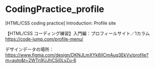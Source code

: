 # CodingPractice_profile
[HTML/CSS coding practice] Introduction: Profile site


【HTML/CSS コーディング練習】入門編：プロフィールサイト／1カラム
https://code-jump.com/profile-menu/

デザインデータの場所：https://www.figma.com/design/DKNJLmXYk6IICmAuq3EkVv/profile?m=auto&t=2WTn9UJhCSi0LyZu-6

